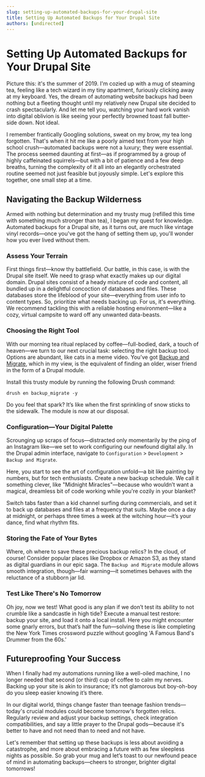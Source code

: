 ```yaml
---
slug: setting-up-automated-backups-for-your-drupal-site
title: Setting Up Automated Backups for Your Drupal Site
authors: [undirected]
---
```



# Setting Up Automated Backups for Your Drupal Site

Picture this: it's the summer of 2019. I'm cozied up with a mug of steaming tea, feeling like a tech wizard in my tiny apartment, furiously clicking away at my keyboard. Yes, the dream of automating website backups had been nothing but a fleeting thought until my relatively new Drupal site decided to crash spectacularly. And let me tell you, watching your hard work vanish into digital oblivion is like seeing your perfectly browned toast fall butter-side down. Not ideal.

I remember frantically Googling solutions, sweat on my brow, my tea long forgotten. That's when it hit me like a poorly aimed text from your high school crush—automated backups were not a luxury; they were essential. The process seemed daunting at first—as if programmed by a group of highly caffeinated squirrels—but with a bit of patience and a few deep breaths, turning the complexity of it all into an elegantly orchestrated routine seemed not just feasible but joyously simple. Let's explore this together, one small step at a time.

## Navigating the Backup Wilderness

Armed with nothing but determination and my trusty mug (refilled this time with something much stronger than tea), I began my quest for knowledge. Automated backups for a Drupal site, as it turns out, are much like vintage vinyl records—once you've got the hang of setting them up, you'll wonder how you ever lived without them.

### Assess Your Terrain

First things first—know thy battlefield. Our battle, in this case, is with the Drupal site itself. We need to grasp what exactly makes up our digital domain. Drupal sites consist of a heady mixture of code and content, all bundled up in a delightful concoction of databases and files. These databases store the lifeblood of your site—everything from user info to content types. So, prioritize what needs backing up. For us, it's everything. We recommend tackling this with a reliable hosting environment—like a cozy, virtual campsite to ward off any unwanted data-beasts.

### Choosing the Right Tool

With our morning tea ritual replaced by coffee—full-bodied, dark, a touch of heaven—we turn to our next crucial task: selecting the right backup tool. Options are abundant, like cats in a meme video. You’ve got [Backup and Migrate](https://www.drupal.org/project/backup_migrate), which in my view, is the equivalent of finding an older, wiser friend in the form of a Drupal module. 

Install this trusty module by running the following Drush command:

```shell
drush en backup_migrate -y
```

Do you feel that spark? It’s like when the first sprinkling of snow sticks to the sidewalk. The module is now at our disposal.

### Configuration—Your Digital Palette

Scrounging up scraps of focus—distracted only momentarily by the ping of an Instagram like—we set to work configuring our newfound digital ally. In the Drupal admin interface, navigate to `Configuration` > `Development` > `Backup and Migrate`.

Here, you start to see the art of configuration unfold—a bit like painting by numbers, but for tech enthusiasts. Create a new backup schedule. We call it something clever, like "Midnight Miracles"—because who wouldn’t want a magical, dreamless bit of code working while you're cozily in your blanket?

Switch tabs faster than a kid channel surfing during commercials, and set it to back up databases and files at a frequency that suits. Maybe once a day at midnight, or perhaps three times a week at the witching hour—it’s your dance, find what rhythm fits.

### Storing the Fate of Your Bytes

Where, oh where to save these precious backup relics? In the cloud, of course! Consider popular places like Dropbox or Amazon S3, as they stand as digital guardians in our epic saga. The `Backup and Migrate` module allows smooth integration, though—fair warning—it sometimes behaves with the reluctance of a stubborn jar lid.

### Test Like There's No Tomorrow

Oh joy, now we test! What good is any plan if we don’t test its ability to not crumble like a sandcastle in high tide? Execute a manual test restore: backup your site, and load it onto a local install. Here you might encounter some gnarly errors, but that’s half the fun—solving these is like completing the New York Times crossword puzzle without googling 'A Famous Band's Drummer from the 60s.'

## Futureproofing Your Success

When I finally had my automations running like a well-oiled machine, I no longer needed that second (or third) cup of coffee to calm my nerves. Backing up your site is akin to insurance; it’s not glamorous but boy-oh-boy do you sleep easier knowing it’s there. 

In our digital world, things change faster than teenage fashion trends—today's crucial modules could become tomorrow's forgotten relics. Regularly review and adjust your backup settings, check integration compatibilities, and say a little prayer to the Drupal gods—because it's better to have and not need than to need and not have.

Let's remember that setting up these backups is less about avoiding a catastrophe, and more about embracing a future with as few sleepless nights as possible. So grab your mug and let’s toast to our newfound peace of mind in automating backups—cheers to stronger, brighter digital tomorrows!